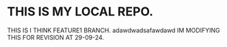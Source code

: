 # THIS IS MY LOCAL REPO.

THIS IS I THINK FEATURE1 BRANCH.
adawdwadsafawdawd
IM MODIFYING THIS FOR REVISION AT 29-09-24.

